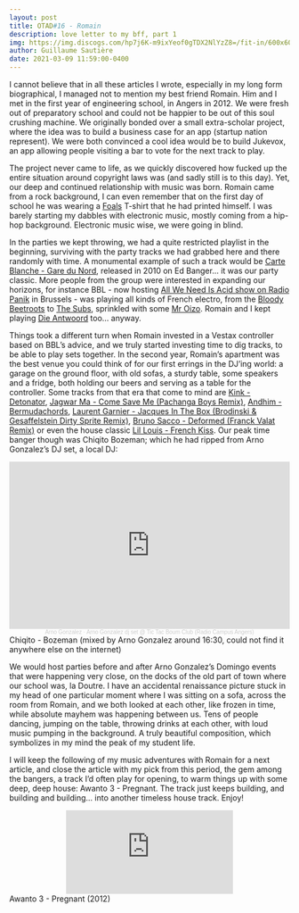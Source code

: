 ```yaml
---
layout: post
title: OTAD#16 - Romain
description: love letter to my bff, part 1
img: https://img.discogs.com/hp7j6K-m9ixYeof0gTDX2NlYzZ8=/fit-in/600x600/filters:strip_icc():format(jpeg):mode_rgb():quality(90)/discogs-images/R-3352210-1393668891-6829.jpeg.jpg
author: Guillaume Sautière
date: 2021-03-09 11:59:00-0400
---
```


I cannot believe that in all these articles I wrote, especially in my long form biographical, I managed not to mention my best friend Romain. Him and I met in the first year of engineering school, in Angers in 2012. We were fresh out of preparatory school and could not be happier to be out of this soul crushing machine. We originally bonded over a small extra-scholar project, where the idea was to build a business case for an app (startup nation represent). We were both convinced a cool idea would be to build Jukevox, an app allowing people visiting a bar to vote for the next track to play.

The project never came to life, as we quickly discovered how fucked up the entire situation around copyright laws was (and sadly still is to this day). Yet, our deep and continued relationship with music was born. Romain came from a rock background, I can even remember that on the first day of school he was wearing a [Foals](https://youtu.be/eYoINidnLRQ) T-shirt that he had printed himself. I was barely starting my dabbles with electronic music, mostly coming from a hip-hop background. Electronic music wise, we were going in blind.

In the parties we kept throwing, we had a quite restricted playlist in the beginning, surviving with the party tracks we had grabbed here and there randomly with time. A monumental example of such a track would be [Carte Blanche - Gare du Nord](https://youtu.be/PVv_pVsTXyQ), released in 2010 on Ed Banger... it was our party classic. More people from the group were interested in expanding our horizons, for instance BBL - now hosting [All We Need Is Acid show on Radio Panik](https://www.radiopanik.org/emissions/all-we-need-is-acid/) in Brussels - was playing all kinds of French electro, from the [Bloody Beetroots](https://youtu.be/qiOfQLhmmcI) to [The Subs](https://youtu.be/aEdPOn0HmdQ), sprinkled with some [Mr Oizo](https://youtu.be/qmsbP13xu6k). Romain and I kept playing [Die Antwoord](https://youtu.be/8Uee_mcxvrw) too… anyway.

Things took a different turn when Romain invested in a Vestax controller based on BBL’s advice, and we truly started investing time to dig tracks, to be able to play sets together. In the second year, Romain’s apartment was the best venue you could think of for our first errings in the DJ’ing world: a garage on the ground floor, with old sofas, a sturdy table, some speakers and a fridge, both holding our beers and serving as a table for the controller. Some tracks from that era that come to mind are [Kink - Detonator](https://youtu.be/I0MiH6c7Kts), [Jagwar Ma - Come Save Me (Pachanga Boys Remix)](https://youtu.be/z2-4XtD5dV8), [Andhim - Bermudachords](https://youtu.be/ePf27Klqikc), [Laurent Garnier - Jacques In The Box (Brodinski & Gesaffelstein Dirty Sprite Remix)](https://youtu.be/cwzLgRAisu4), [Bruno Sacco - Deformed (Franck Valat Remix)](https://youtu.be/3uatuT5A1m0) or even the house classic [Lil Louis - French Kiss](https://youtu.be/3Y8w2W1uy2A). Our peak time banger though was Chiqito Bozeman; which he had ripped from Arno Gonzalez’s DJ set, a local DJ:

<div style="text-align: center;">
  <iframe width="100%" height="300" scrolling="no" frameborder="no" allow="autoplay" src="https://w.soundcloud.com/player/?url=https%3A//api.soundcloud.com/tracks/131660286&color=%23ff5500&auto_play=false&hide_related=false&show_comments=true&show_user=true&show_reposts=false&show_teaser=true&visual=true"></iframe><div style="font-size: 10px; color: #cccccc;line-break: anywhere;word-break: normal;overflow: hidden;white-space: nowrap;text-overflow: ellipsis; font-family: Interstate,Lucida Grande,Lucida Sans Unicode,Lucida Sans,Garuda,Verdana,Tahoma,sans-serif;font-weight: 100;"><a href="https://soundcloud.com/arnogonzalez" title="Arno Gonzalez" target="_blank" style="color: #cccccc; text-decoration: none;">Arno Gonzalez</a> · <a href="https://soundcloud.com/arnogonzalez/arno-gonzalez-dj-set-tic-tac" title="Arno Gonzalez dj set @ Tic Tac Boum Club (Radio Campus Angers)" target="_blank" style="color: #cccccc; text-decoration: none;">Arno Gonzalez dj set @ Tic Tac Boum Club (Radio Campus Angers)</a></div>
</div>

<div class="caption">
    Chiqito - Bozeman (mixed by Arno Gonzalez around 16:30, could not find it anywhere else on the internet)
</div>


We would host parties before and after Arno Gonzalez’s Domingo events that were happening very close, on the docks of the old part of town where our school was, la Doutre. I have an accidental renaissance picture stuck in my head of one particular moment where I was sitting on a sofa, across the room from Romain, and we both looked at each other, like frozen in time, while absolute mayhem was happening between us. Tens of people dancing, jumping on the table, throwing drinks at each other, with loud music pumping in the background. A truly beautiful composition, which symbolizes in my mind the peak of my student life.

I will keep the following of my music adventures with Romain for a next article, and close the article with my pick from this period, the gem among the bangers, a track I’d often play for opening, to warm things up with some deep, deep house: Awanto 3 - Pregnant. The track just keeps building, and building and building...  into another timeless house track. Enjoy!

<div class="row">
    <div class="col-sm mt-3 mt-md-0 video" align="center">
        <iframe src="https://www.youtube.com/embed/SLRTNDlpLjk" frameborder="0" allow="accelerometer; autoplay; encrypted-media; gyroscope; picture-in-picture" allowfullscreen></iframe>
    </div>
</div>

<div class="caption">
    Awanto 3 - Pregnant (2012)
</div>
